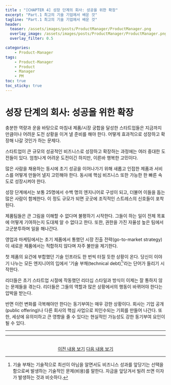```yaml
---
title : "[CHAPTER 4] 성장 단계의 회사: 성공을 위한 확장"
excerpt: "Part.1 최고의 기술 기업에서 배운 것"
tagline: "Part.1 최고의 기술 기업에서 배운 것"
header:
  teaser: /assets/images/posts/ProductManager/ProductManager.png
  overlay_image: /assets/images/posts/ProductManager/ProductManager.png
  overlay_filter: 0.5

categories:
    - Product-Manager
tags:
    - Product-Manager
    - Product
    - Manager
    - PM
toc: true
toc_sticky: true
---
```


# 성장 단계의 회사: 성공을 위한 확장

충분한 역량과 운을 바탕으로 마침내 제품/시장 궁합을 달성한 스타트업들은 지금까지만큼이나 어려운 도전 상황을 이겨 낼 준비를 해야 한다. 어떻게 효과적으로 성장하고 확장해 나갈 것인가 하는 문제다.

스타트업이 큰 규모의 성공적인 비즈니스로 성장하고 확장하는 과정에는 여러 중대한 도전들이 있다. 엄청나게 어려운 도전이긴 하지만, 이른바 행복한 고민이다. 

많은 사람을 채용하는 동시에 초기 성공을 이어나가기 위해 새롭고 인접한 제품과 서비스를 어떻게 만들어 낼지 고민해야 한다. 동시에 핵심 비즈니스 또한 가능한 한 빠른 속도로 성장시켜야 한다.

성장 단계에서는 보통 25명에서 수백 명의 엔지니어로 구성이 되고, 더불어 이들을 돕는 많은 사람이 함께한다. 이 정도 규모가 되면 곳곳에 조직적인 스트레스의 신호들이 포착된다.

제품팀들은 큰 그림을 이해할 수 없다며 불평하기 시작한다. 그들이 하는 일이 전체 목표에 어떻게 기여하는지 도대체 알 수 없다고 한다. 또한, 권한을 가진 자율성 높은 팀에서 고군분투하며 일을 해나간다.

영업과 마케팅에서는 초기 제품에서 통했던 시장 진출 전략(go-to-market strategy)이 새로운 제품에서는 적합하지 않다며 자주 불만을 제기한다.

첫 제품의 요건에 부합했던 기술 인프라도 한 번씩 터질 듯한 상황이 온다. 당신이 이야기 나누는 모든 엔지니어의 입에서 '기술 부채(technical debt)[^1]'라는 단어가 들리기 시작한다.

리더들은 초기 스타트업 시절에 작동했던 리더십 스타일과 방식이 이제는 잘 통하지 않는 문제들을 겪는다. 리더들은 그들의 역할과 많은 상황에서의 행동이 바뀌어야 한다는 압박을 받는다.

반면 이런 변화를 극복해야만 한다는 동기부여는 매우 강한 상황이다. 회사는 기업 공개(public offering)나 다른 회사의 핵심 사업으로 피인수되는 기회를 만들어 나간다. 또한, 세상에 유의미하고 큰 영향을 줄 수 있다는 현실적인 가능성도 강한 동기부여 요인이 될 수 있다.

---

[^1]: 기술 부채는 기술적으로 최선이 아님을 알면서도 비즈니스 성과를 앞당기는 선택을 함으로써 발생하는 기술적인 문제(비용)를 말한다. 자금을 앞당겨서 빌려 쓰면 이자가 발생하는 것과 비슷하다.

---

<br/>
<center>
<a href="https://sanghyuk.dev/Product-Manager/4/" class="btn btn--info">이전 내용 보기</a>
<a href="https://sanghyuk.dev/Product-Manager/7/" class="btn btn--info">다음 내용 보기</a>
</center>